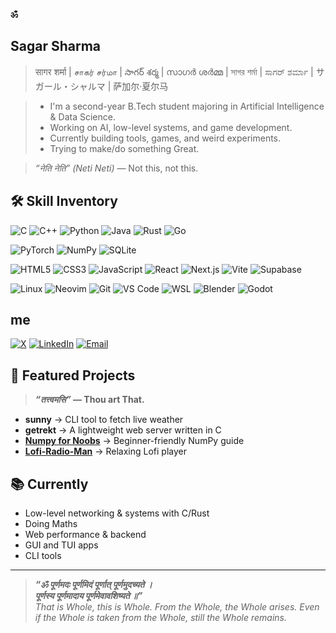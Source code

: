 **ॐ**
## Sagar Sharma
> सागर शर्मा | சாகர் சர்மா | సాగర్ శర్మ | സാഗർ ശർമ്മ | সাগর শর্মা | ಸಾಗರ್ ಶರ್ಮಾ | サガール・シャルマ | 萨加尔·夏尔马

> - I'm a second-year B.Tech student majoring in Artificial Intelligence & Data Science.  
> - Working on AI, low-level systems, and game development.  
> - Currently building tools, games, and weird experiments.  
> - Trying to make/do something Great.

> _“नेति नेति” (Neti Neti)_ — Not this, not this.

<!-- > **_“सत्यं ज्ञानं अनन्तं ब्रह्म”_ — Brahman is truth, knowledge, and infinity.** -->

## 🛠 Skill Inventory
<!-- Languages -->
![C](https://img.shields.io/badge/C-A8B9CC?style=for-the-badge&logo=c&logoColor=white)
![C++](https://img.shields.io/badge/C++-00599C?style=for-the-badge&logo=cplusplus&logoColor=white)
![Python](https://img.shields.io/badge/Python-3776AB?style=for-the-badge&logo=python&logoColor=white)
![Java](https://img.shields.io/badge/Java-007396?style=for-the-badge&logo=openjdk&logoColor=white)
![Rust](https://img.shields.io/badge/Rust-000000?style=for-the-badge&logo=rust&logoColor=white)
![Go](https://img.shields.io/badge/Go-00ADD8?style=for-the-badge&logo=go&logoColor=white)

<!-- AI/ML & Data Science -->
![PyTorch](https://img.shields.io/badge/PyTorch-EE4C2C?style=for-the-badge&logo=pytorch&logoColor=white)
![NumPy](https://img.shields.io/badge/NumPy-013243?style=for-the-badge&logo=numpy&logoColor=white)
![SQLite](https://img.shields.io/badge/SQLite-003B57?style=for-the-badge&logo=sqlite&logoColor=white)

<!-- Web Dev -->
![HTML5](https://img.shields.io/badge/HTML5-E34F26?style=for-the-badge&logo=html5&logoColor=white)
![CSS3](https://img.shields.io/badge/CSS3-1572B6?style=for-the-badge&logo=css3&logoColor=white)
![JavaScript](https://img.shields.io/badge/JavaScript-F7DF1E?style=for-the-badge&logo=javascript&logoColor=black)
![React](https://img.shields.io/badge/React-61DAFB?style=for-the-badge&logo=react&logoColor=black)
![Next.js](https://img.shields.io/badge/Next.js-000000?style=for-the-badge&logo=nextdotjs&logoColor=white)
![Vite](https://img.shields.io/badge/Vite-646CFF?style=for-the-badge&logo=vite&logoColor=white)
![Supabase](https://img.shields.io/badge/Supabase-3ECF8E?style=for-the-badge&logo=supabase&logoColor=white)

<!-- Tools -->
![Linux](https://img.shields.io/badge/Linux-FCC624?style=for-the-badge&logo=linux&logoColor=black)
![Neovim](https://img.shields.io/badge/Neovim-57A143?style=for-the-badge&logo=neovim&logoColor=white)
![Git](https://img.shields.io/badge/Git-F05032?style=for-the-badge&logo=git&logoColor=white)
![VS Code](https://img.shields.io/badge/VS%20Code-0078D4?style=for-the-badge&logo=visualstudiocode&logoColor=white)
![WSL](https://img.shields.io/badge/WSL-4D4D4D?style=for-the-badge&logo=windows-terminal&logoColor=white)
![Blender](https://img.shields.io/badge/Blender-F5792A?style=for-the-badge&logo=blender&logoColor=white)
![Godot](https://img.shields.io/badge/Godot-478CBF?style=for-the-badge&logo=godotengine&logoColor=white)

<!-- > **_“सर्वं खल्विदं ब्रह्म”_ — All this is Brahman.** -->

##  me
[![X](https://img.shields.io/badge/Twitter-0A66C2?style=for-the-badge&logo=x&logoColor=white)](https://x.com/barbarik____)
[![LinkedIn](https://img.shields.io/badge/LinkedIn-0A66C2?style=for-the-badge&logo=linkedin&logoColor=white)](https://www.linkedin.com/in/sagar-sharma-20a467262/)
[![Email](https://img.shields.io/badge/Email-6D4AFF?style=for-the-badge&logo=protonmail&logoColor=white)](sagarsharma.ai@protonmail.com)  

<!-- > **_“एकं सत् विप्राः बहुधा वदन्ति”_ — Truth is One, the wise call It by many names.** -->

## 📂 Featured Projects
> **_“तत्त्वमसि”_ — Thou art That.**

- **sunny** → CLI tool to fetch live weather
- **getrekt** → A lightweight web server written in C
- **[Numpy for Noobs](https://github.com/your-username/numpy_for_noobs)** → Beginner-friendly NumPy guide
- **[Lofi-Radio-Man](https://lofi-radio-man.vercel.app/)** → Relaxing Lofi player


## 📚 Currently 
- Low-level networking & systems with C/Rust
- Doing Maths
- Web performance & backend
- GUI and TUI apps
- CLI tools

<!-- > **_“अहं ब्रह्मास्मि”_ — I am Brahman.** -->
---
> **_“ॐ पूर्णमदः पूर्णमिदं पूर्णात् पूर्णमुदच्यते ।  
> पूर्णस्य पूर्णमादाय पूर्णमेवावशिष्यते ॥”_**  
> _That is Whole, this is Whole. From the Whole, the Whole arises. Even if the Whole is taken from the Whole, still the Whole remains._
